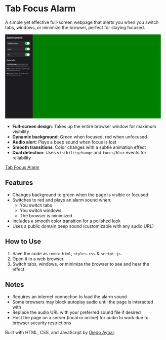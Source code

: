 # Tab Focus Alarm
A simple yet effective full-screen webpage that alerts you when you switch tabs, windows, or minimize the browser, perfect for staying focused.

![image](/example.png)

- **Full-screen design**: Takes up the entire browser window for maximum visibility
- **Dynamic background**: Green when focused, red when unfocused
- **Audio alert**: Plays a beep sound when focus is lost
- **Smooth transitions**: Color changes with a subtle animation effect
- **Dual detection**: Uses `visibilitychange` and `focus/blur` events for reliability

[Tab Focus Alarm](https://www.soundjay.com/buttons/beep-01a.mp3)

## Features
- Changes background to green when the page is visible or focused
- Switches to red and plays an alarm sound when:
  - You switch tabs
  - You switch windows
  - The browser is minimized
- Includes a smooth color transition for a polished look
- Uses a public domain beep sound (customizable with any audio URL)

## How to Use
1. Save the code as `index.html`, `styles.css` & `script.js`.
2. Open it in a web browser.
3. Switch tabs, windows, or minimize the browser to see and hear the effect.

## Notes
- Requires an internet connection to load the alarm sound
- Some browsers may block autoplay audio until the page is interacted with
- Replace the audio URL with your preferred sound file if desired
- Host the page on a server (local or online) for audio to work due to browser security restrictions

Built with HTML, CSS, and JavaScript by [Diego Aybar](https://github.com/diegoaybar).